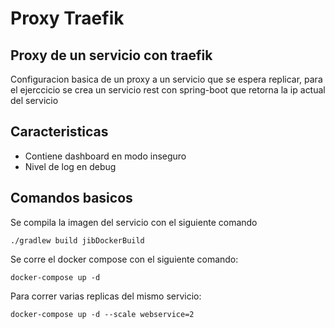 # Proxy Traefik

## Proxy de un servicio con traefik

Configuracion basica de un proxy a un servicio que se espera replicar, para el ejerccicio se crea un servicio rest con spring-boot que retorna la ip actual del servicio

## Caracteristicas

- Contiene dashboard en modo inseguro
- Nivel de log en debug

## Comandos basicos
Se compila la imagen del servicio con el siguiente comando

````
./gradlew build jibDockerBuild  
````
 Se corre el docker compose con el siguiente comando:
 ````
docker-compose up -d
````
Para correr varias replicas del mismo servicio:
````
docker-compose up -d --scale webservice=2
````
